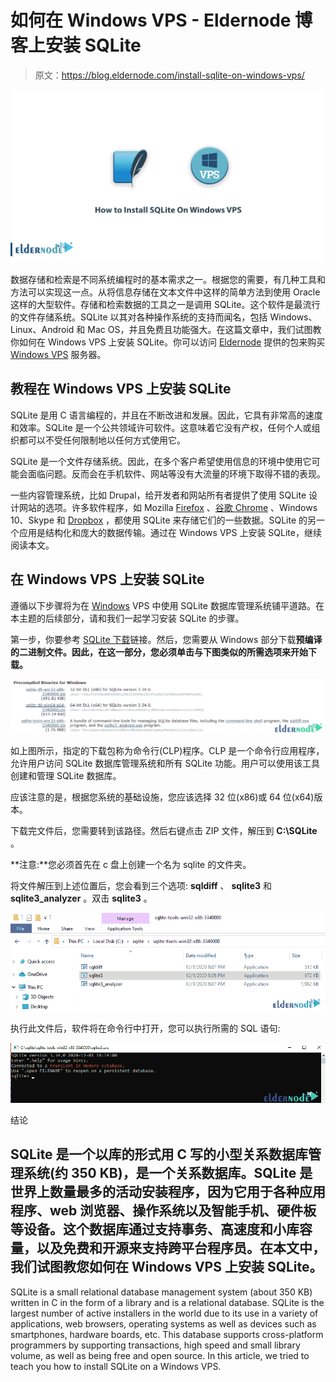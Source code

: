 # 如何在 Windows VPS - Eldernode 博客上安装 SQLite

> 原文：<https://blog.eldernode.com/install-sqlite-on-windows-vps/>

![How to Install SQLite On Windows VPS](img/9030752255d632aacfe154344ca3d1f9.png)

数据存储和检索是不同系统编程时的基本需求之一。根据您的需要，有几种工具和方法可以实现这一点。从将信息存储在文本文件中这样的简单方法到使用 Oracle 这样的大型软件。存储和检索数据的工具之一是调用 SQLite。这个软件是最流行的文件存储系统。SQLite 以其对各种操作系统的支持而闻名，包括 Windows、Linux、Android 和 Mac OS，并且免费且功能强大。在这篇文章中，我们试图教你如何在 Windows VPS 上安装 SQLite。你可以访问 [Eldernode](https://eldernode.com/) 提供的包来购买 [Windows VPS](https://eldernode.com/windows-vps/) 服务器。

## **教程在 Windows VPS 上安装 SQLite**

SQLite 是用 C 语言编程的，并且在不断改进和发展。因此，它具有非常高的速度和效率。SQLite 是一个公共领域许可软件。这意味着它没有产权，任何个人或组织都可以不受任何限制地以任何方式使用它。

SQLite 是一个文件存储系统。因此，在多个客户希望使用信息的环境中使用它可能会面临问题。反而会在手机软件、网站等没有大流量的环境下取得不错的表现。

一些内容管理系统，比如 Drupal，给开发者和网站所有者提供了使用 SQLite 设计网站的选项。许多软件程序，如 Mozilla [Firefox](https://blog.eldernode.com/install-firefox-on-rdp-admin/) 、[谷歌 Chrome](https://blog.eldernode.com/install-google-chrome-on-rdp-admin/) 、Windows 10、Skype 和 [Dropbox](https://blog.eldernode.com/dropbox-on-linux-ubuntu-20-10/) ，都使用 SQLite 来存储它们的一些数据。SQLite 的另一个应用是结构化和庞大的数据传输。通过在 Windows VPS 上安装 SQLite，继续阅读本文。

## **在 Windows VPS 上安装 SQLite**

遵循以下步骤将为在 [Windows](https://blog.eldernode.com/tag/windows/) VPS 中使用 SQLite 数据库管理系统铺平道路。在本主题的后续部分，请和我们一起学习安装 SQLite 的步骤。

第一步，你要参考 [SQLite 下载](https://www.sqlite.org/download.html)链接。然后，您需要从 Windows 部分下载**预编译的二进制文件。因此，在这一部分，您必须单击与下图类似的所需选项来开始下载。**

![Download SQLite for windows](img/3f84e60cc0d09e79c73f814272c88a81.png)

如上图所示，指定的下载包称为命令行(CLP)程序。CLP 是一个命令行应用程序，允许用户访问 SQLite 数据库管理系统和所有 SQLite 功能。用户可以使用该工具创建和管理 SQLite 数据库。

应该注意的是，根据您系统的基础设施，您应该选择 32 位(x86)或 64 位(x64)版本。

下载完文件后，您需要转到该路径。然后右键点击 ZIP 文件，解压到 **C:\SQLite** 。

**注意:**您必须首先在 c 盘上创建一个名为 sqlite 的文件夹。

将文件解压到上述位置后，您会看到三个选项: **sqldiff** 、 **sqlite3** 和 **sqlite3_analyzer** 。双击 **sqlite3** 。

![SQLite download path](img/17c349c06ef7687d9fe6cb5fb2a02679.png)

执行此文件后，软件将在命令行中打开，您可以执行所需的 SQL 语句:

![how to run sqlite](img/d77991f360512702e889eb66d4c437a9.png)

结论

## SQLite 是一个以库的形式用 C 写的小型关系数据库管理系统(约 350 KB)，是一个关系数据库。SQLite 是世界上数量最多的活动安装程序，因为它用于各种应用程序、web 浏览器、操作系统以及智能手机、硬件板等设备。这个数据库通过支持事务、高速度和小库容量，以及免费和开源来支持跨平台程序员。在本文中，我们试图教您如何在 Windows VPS 上安装 SQLite。

SQLite is a small relational database management system (about 350 KB) written in C in the form of a library and is a relational database. SQLite is the largest number of active installers in the world due to its use in a variety of applications, web browsers, operating systems as well as devices such as smartphones, hardware boards, etc. This database supports cross-platform programmers by supporting transactions, high speed and small library volume, as well as being free and open source. In this article, we tried to teach you how to install SQLite on a Windows VPS.